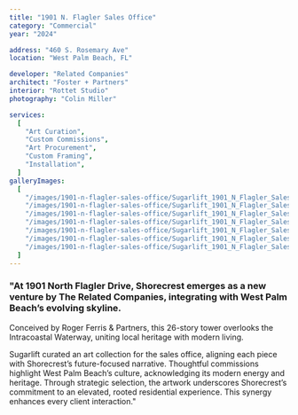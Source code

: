 ```yaml
---
title: "1901 N. Flagler Sales Office"
category: "Commercial"
year: "2024"

address: "460 S. Rosemary Ave"
location: "West Palm Beach, FL"

developer: "Related Companies"
architect: "Foster + Partners"
interior: "Rottet Studio"
photography: "Colin Miller"

services:
  [
    "Art Curation",
    "Custom Commissions",
    "Art Procurement",
    "Custom Framing",
    "Installation",
  ]
galleryImages:
  [
    "/images/1901-n-flagler-sales-office/Sugarlift_1901_N_Flagler_Sales_Office_1.jpg",
    "/images/1901-n-flagler-sales-office/Sugarlift_1901_N_Flagler_Sales_Office_5.jpg",
    "/images/1901-n-flagler-sales-office/Sugarlift_1901_N_Flagler_Sales_Office_4.jpg",
    "/images/1901-n-flagler-sales-office/Sugarlift_1901_N_Flagler_Sales_Office_3.jpg",
    "/images/1901-n-flagler-sales-office/Sugarlift_1901_N_Flagler_Sales_Office_6.jpg",
    "/images/1901-n-flagler-sales-office/Sugarlift_1901_N_Flagler_Sales_Office_8.jpg",
    "/images/1901-n-flagler-sales-office/Sugarlift_1901_N_Flagler_Sales_Office_10.jpg",
  ]
---
```


### "At 1901 North Flagler Drive, Shorecrest emerges as a new venture by The Related Companies, integrating with West Palm Beach’s evolving skyline.

Conceived by Roger Ferris & Partners, this 26-story tower overlooks the Intracoastal Waterway, uniting local heritage with modern living.

Sugarlift curated an art collection for the sales office, aligning each piece with Shorecrest’s future-focused narrative. Thoughtful commissions highlight West Palm Beach’s culture, acknowledging its modern energy and heritage. Through strategic selection, the artwork underscores Shorecrest’s commitment to an elevated, rooted residential experience. This synergy enhances every client interaction."

